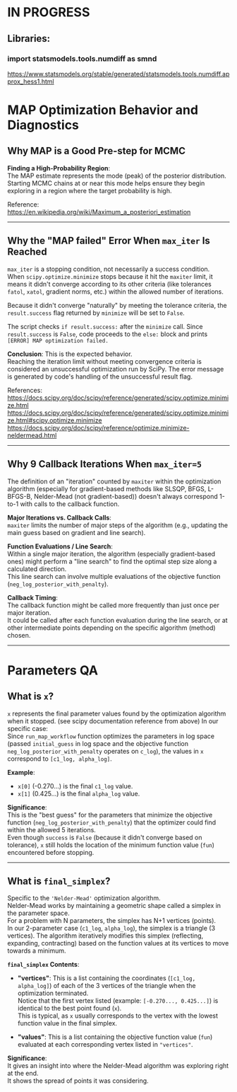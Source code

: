 
# IN PROGRESS


## Libraries:

### import statsmodels.tools.numdiff as smnd

https://www.statsmodels.org/stable/generated/statsmodels.tools.numdiff.approx_hess1.html

# MAP Optimization Behavior and Diagnostics

## Why MAP is a Good Pre-step for MCMC

**Finding a High-Probability Region**:  
The MAP estimate represents the mode (peak) of the posterior distribution.  
Starting MCMC chains at or near this mode helps ensure they begin exploring in a region where the target probability is high.

Reference:  
https://en.wikipedia.org/wiki/Maximum_a_posteriori_estimation

---

## Why the "MAP failed" Error When `max_iter` Is Reached

`max_iter` is a stopping condition, not necessarily a success condition.  
When `scipy.optimize.minimize` stops because it hit the `maxiter` limit, it means it didn't converge according to its other criteria (like tolerances `fatol`, `xatol`, gradient norms, etc.) within the allowed number of iterations.

Because it didn't converge "naturally" by meeting the tolerance criteria, the `result.success` flag returned by `minimize` will be set to `False`.

The script checks `if result.success:` after the `minimize` call. Since `result.success` is `False`, code proceeds to the `else:` block and prints `[ERROR] MAP optimization failed.`

**Conclusion**: This is the expected behavior.  
Reaching the iteration limit without meeting convergence criteria is considered an unsuccessful optimization run by SciPy. The error message is generated by code's handling of the unsuccessful result flag.

References:  
https://docs.scipy.org/doc/scipy/reference/generated/scipy.optimize.minimize.html  
https://docs.scipy.org/doc/scipy/reference/generated/scipy.optimize.minimize.html#scipy.optimize.minimize  
https://docs.scipy.org/doc/scipy/reference/optimize.minimize-neldermead.html

---

## Why 9 Callback Iterations When `max_iter=5`

The definition of an "iteration" counted by `maxiter` within the optimization algorithm (especially for gradient-based methods like SLSQP, BFGS, L-BFGS-B, Nelder-Mead (not gradient-based)) doesn't always correspond 1-to-1 with calls to the callback function.

**Major Iterations vs. Callback Calls**:  
`maxiter` limits the number of major steps of the algorithm (e.g., updating the main guess based on gradient and line search).

**Function Evaluations / Line Search**:  
Within a single major iteration, the algorithm (especially gradient-based ones) might perform a "line search" to find the optimal step size along a calculated direction.  
This line search can involve multiple evaluations of the objective function (`neg_log_posterior_with_penalty`).

**Callback Timing**:  
The callback function might be called more frequently than just once per major iteration.  
It could be called after each function evaluation during the line search, or at other intermediate points depending on the specific algorithm (method) chosen.

---

# Parameters QA

## What is `x`?

`x` represents the final parameter values found by the optimization algorithm when it stopped.
(see scipy documentation reference from above)
In our specific case:  
Since `run_map_workflow` function optimizes the parameters in log space (passed `initial_guess` in log space and the objective function `neg_log_posterior_with_penalty` operates on `c_log`), the values in `x` correspond to `[c1_log, alpha_log]`.

**Example**:
- `x[0]` (-0.270...) is the final `c1_log` value.
- `x[1]` (0.425...) is the final `alpha_log` value.

**Significance**:  
This is the "best guess" for the parameters that minimize the objective function (`neg_log_posterior_with_penalty`) that the optimizer could find within the allowed 5 iterations.  
Even though `success` is `False` (because it didn't converge based on tolerance), `x` still holds the location of the minimum function value (`fun`) encountered before stopping.

---

## What is `final_simplex`?

Specific to the `'Nelder-Mead'` optimization algorithm.  
Nelder-Mead works by maintaining a geometric shape called a simplex in the parameter space.  
For a problem with N parameters, the simplex has N+1 vertices (points).  
In our 2-parameter case (`c1_log`, `alpha_log`), the simplex is a triangle (3 vertices). The algorithm iteratively modifies this simplex (reflecting, expanding, contracting) based on the function values at its vertices to move towards a minimum.

**`final_simplex` Contents**:
- **"vertices"**: This is a list containing the coordinates (`[c1_log, alpha_log]`) of each of the 3 vertices of the triangle when the optimization terminated.  
  Notice that the first vertex listed (example: `[-0.270..., 0.425...]`) is identical to the best point found (`x`).  
  This is typical, as `x` usually corresponds to the vertex with the lowest function value in the final simplex.

- **"values"**: This is a list containing the objective function value (`fun`) evaluated at each corresponding vertex listed in `"vertices"`.  

**Significance**:  
It gives an insight into where the Nelder-Mead algorithm was exploring right at the end.  
It shows the spread of points it was considering.

